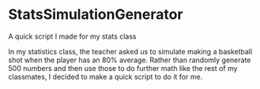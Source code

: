# StatsSimulationGenerator
A quick script I made for my stats class

In my statistics class, the teacher asked us to simulate making a  basketball shot when the player has an 80% average. 
Rather than randomly generate 500 numbers and then use those to do further math like the rest of my classmates, I 
decided to make a quick script to do it for me.
